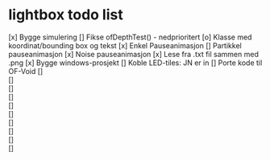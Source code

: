 # lightbox todo list

[x]	Bygge simulering
[]	Fikse ofDepthTest() - nedprioritert
[o]	Klasse med koordinat/bounding box og tekst
[x]	Enkel Pauseanimasjon
[]	Partikkel pauseanimasjon
[x]	Noise pauseanimasjon
[x]	Lese fra .txt fil sammen med .png
[x]	Bygge windows-prosjekt
[]	Koble LED-tiles: JN er in
[]	Porte kode til OF-Void
[]	
[]	
[]	
[]	
[]	
[]	
[]	
[]	
[]	
[]	
